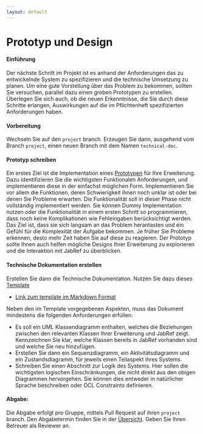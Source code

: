 ```yaml
---
layout: default
---
```

# Prototyp und Design



#### Einführung

Der nächste Schritt im Projekt ist es anhand der Anforderungen das zu entwickelnde System zu spezifizieren und die technische Umsetzung zu planen. Um eine gute Vorstellung über das Problem zu bekommen, sollten Sie versuchen, parallel dazu einen groben Prototypen zu erstellen. 
Überlegen Sie sich auch, ob die neuen Erkenntnisse, die Sie durch diese Schritte erlangen, Auswirkungen auf die im Pflichtenheft spezifizierten Anforderungen haben.

#### Vorbereitung

Wechseln Sie auf den `project` branch. 
Erzeugen Sie dann, ausgehend vom Branch `project`, einen neuen Branch mit dem Namen `technical-doc`. 


#### Prototyp schreiben

Ein erstes Ziel ist die Implementation eines [Prototypen](https://de.wikipedia.org/wiki/Prototyping_(Softwareentwicklung)) für Ihre Erweiterung. Dazu identifizieren Sie die wichtigsten Funktionalen Anforderungen, und implementieren diese in der einfachst möglichen Form. Implementieren Sie vor allem die Funktionen, deren Schwierigkeit ihnen noch unklar ist oder bei denen Sie Probleme erwarten.
Die Funktionalität soll in dieser Phase nicht vollständig implementiert werden. Sie können Dummy Implementation nutzen oder die Funktionalität in einem ersten Schritt so programmieren, dass noch keine Komplikationen wie Fehleingaben berücksichtigt werden.  Das Ziel ist, dass sie sich langsam an das Problem herantasten und ein Gefühl für die Komplexität der Aufgabe bekommen. Je früher Sie Probleme erkennen, desto mehr Zeit haben Sie auf diese zu reagieren. Der Prototyp sollte Ihnen auch helfen mögliche Designs Ihrer Erweiterung zu explorieren und die Interaktion mit JabRef zu überblicken.

#### Technische Dokumentation erstellen

Erstellen Sie dann die Technische Dokumentation. Nutzen Sie dazu dieses  [Template](./templates/technical-doc)

* [Link zum template im Markdown Format](https://raw.githubusercontent.com/unibas-marcelluethi/software-engineering/main/docs/project/templates/technical-doc.md)

Neben den im Template vorgegebenen Aspekten, muss das Dokument mindestens die folgenden Anforderungen erfüllen:

* Es soll ein UML Klassendiagramm enthalten, welches die Beziehungen zwischen den relevanten Klassen Ihrer Erweiterung und JabRef zeigt. Kennzeichnen Sie klar, 
welche Klassen bereits in JabRef vorhanden sind und welche Sie neu hinzufügen. 
* Erstellen Sie dann ein Sequenzdiagramm, ein Aktivitätsdiagramm und ein Zustandsdiagramm, für jeweils einen Teilaspekt ihres Systems. 
* Schreiben Sie einen Abschnitt zur Logik des Systems. Hier sollen die wichtigsten logischen Einschränkungen, die nicht direkt aus den obigen Diagrammen hervorgehen. Sie können dies entweder in 
natürlicher Sprache beschreiben oder OCL Constraints definieren.


#### Abgabe:

Die Abgabe erfolgt pro Gruppe, mittels Pull Request auf ihren `project` branch. Den Abgabetermin finden Sie in der [Übersicht](./project-summary).  Geben Sie Ihren Betreuer als Reviewer an.
